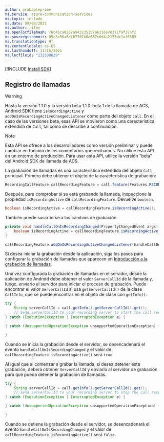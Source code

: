 ```yaml
---
author: probableprime
ms.service: azure-communication-services
ms.topic: include
ms.date: 09/08/2021
ms.author: rifox
ms.openlocfilehash: 76c45ca0287a943235197a6316e7e371faf37af2
ms.sourcegitcommit: 05c8e50a5df87707b6c687c6d4a2133dc1af6583
ms.translationtype: HT
ms.contentlocale: es-ES
ms.lasthandoff: 11/16/2021
ms.locfileid: "132590639"
---
```

[!INCLUDE [Install SDK](../install-sdk/install-sdk-android.md)]

## <a name="record-calls"></a>Registro de llamadas
> [!WARNING]
> Hasta la versión 1.1.0 y la versión beta 1.1.0-beta.1 de la llamada de ACS, Android SDK tiene `isRecordingActive` y `addOnIsRecordingActiveChangedListener` como parte del objeto `Call`. En el caso de las versiones beta, esas API se movieron como una característica extendida de `Call`, tal como se describe a continuación.

> [!NOTE]
> Esta API se ofrece a los desarrolladores como versión preliminar y puede cambiar en función de los comentarios que recibamos. No utilice esta API en un entorno de producción. Para usar esta API, utilice la versión "beta" del Android SDK de llamada de ACS.

La grabación de llamadas es una característica extendida del objeto `Call` principal. Primero debe obtener el objeto de la característica de grabación:

```java
RecordingCallFeature callRecordingFeature = call.feature(Features.RECORDING);
```

Después, para comprobar si se está grabando la llamada, inspeccione la propiedad `isRecordingActive` de `callRecordingFeature`. Devuelve `boolean`.

```java
boolean isRecordingActive = callRecordingFeature.isRecordingActive();
```

También puede suscribirse a los cambios de grabación:

```java
private void handleCallOnIsRecordingChanged(PropertyChangedEvent args) {
    boolean isRecordingActive = callRecordingFeature.isRecordingActive();
}

callRecordingFeature.addOnIsRecordingActiveChangedListener(handleCallOnIsRecordingChanged);
```

Si desea iniciar la grabación desde la aplicación, siga los pasos para configurar la grabación de llamadas que aparecen en [Introducción a la grabación de llamadas](../../../../concepts/voice-video-calling/call-recording.md).

Una vez configurada la grabación de llamadas en el servidor, desde la aplicación de Android debe obtener el valor `ServerCallId` de la llamada y, luego, enviarlo al servidor para iniciar el proceso de grabación. Puede encontrar el valor `ServerCallId` si usa `getServerCallId()` de la clase `CallInfo`, que se puede encontrar en el objeto de clase con `getInfo()`.

```java
try {
    String serverCallId = call.getInfo().getServerCallId().get();
    // Send serverCallId to your recording server to start the call recording.
} catch (ExecutionException | InterruptedException e) {

} catch (UnsupportedOperationException unsupportedOperationException) {

}
```

Cuando se inicia la grabación desde el servidor, se desencadenará el evento `handleCallOnIsRecordingChanged` y el valor de `callRecordingFeature.isRecordingActive()` será `true`.

Al igual que al comenzar a grabar la llamada, si desea detener esta grabación, deberá obtener `ServerCallId` y enviarlo al servidor de grabación para que pueda detener la grabación de llamadas.

```java
try {
    String serverCallId = call.getInfo().getServerCallId().get();
    // Send serverCallId to your recording server to stop the call recording.
} catch (ExecutionException | InterruptedException e) {

} catch (UnsupportedOperationException unsupportedOperationException) {

}
```

Cuando se detiene la grabación desde el servidor, se desencadenará el evento `handleCallOnIsRecordingChanged` y el valor de `callRecordingFeature.isRecordingActive()` será `false`.
